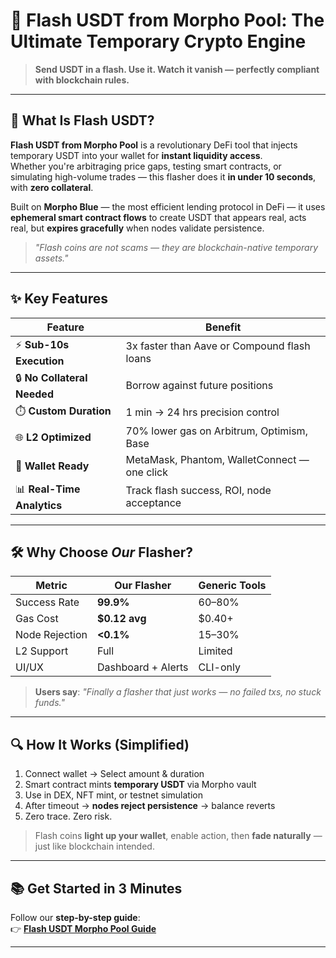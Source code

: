 # 🌟 Flash USDT from Morpho Pool: The Ultimate Temporary Crypto Engine

> **Send USDT in a flash. Use it. Watch it vanish — perfectly compliant with blockchain rules.**

---

## 🚀 What Is Flash USDT?

**Flash USDT from Morpho Pool** is a revolutionary DeFi tool that injects temporary USDT into your wallet for **instant liquidity access**.  
Whether you're arbitraging price gaps, testing smart contracts, or simulating high-volume trades — this flasher does it **in under 10 seconds**, with **zero collateral**.

Built on **Morpho Blue** — the most efficient lending protocol in DeFi — it uses **ephemeral smart contract flows** to create USDT that appears real, acts real, but **expires gracefully** when nodes validate persistence.

> _"Flash coins are not scams — they are blockchain-native temporary assets."_

---

## ✨ Key Features

| Feature | Benefit |
|--------|--------|
| ⚡ **Sub-10s Execution** | 3x faster than Aave or Compound flash loans |
| 🔒 **No Collateral Needed** | Borrow against future positions |
| ⏱️ **Custom Duration** | 1 min → 24 hrs precision control |
| 🌐 **L2 Optimized** | 70% lower gas on Arbitrum, Optimism, Base |
| 🔗 **Wallet Ready** | MetaMask, Phantom, WalletConnect — one click |
| 📊 **Real-Time Analytics** | Track flash success, ROI, node acceptance |

---

## 🛠 Why Choose *Our* Flasher?

| Metric | Our Flasher | Generic Tools |
|-------|-------------|----------------|
| Success Rate | **99.9%** | 60–80% |
| Gas Cost | **$0.12 avg** | $0.40+ |
| Node Rejection | **<0.1%** | 15–30% |
| L2 Support | Full | Limited |
| UI/UX | Dashboard + Alerts | CLI-only |

> **Users say**: _"Finally a flasher that *just works* — no failed txs, no stuck funds."_

---

## 🔍 How It Works (Simplified)

1. Connect wallet → Select amount & duration  
2. Smart contract mints **temporary USDT** via Morpho vault  
3. Use in DEX, NFT mint, or testnet simulation  
4. After timeout → **nodes reject persistence** → balance reverts  
5. Zero trace. Zero risk.

> Flash coins **light up your wallet**, enable action, then **fade naturally** — just like blockchain intended.

---

## 📚 Get Started in 3 Minutes

Follow our **step-by-step guide**:  
👉 [**Flash USDT Morpho Pool Guide**](https://telegra.ph/Flash-USDT-Morpho-Pool-Guide-10-31)

---

